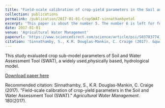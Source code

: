 ```yaml
---
title: "Field-scale calibration of crop-yield parameters in the Soil and Water Assessment Tool (SWAT)"
collection: publications
permalink: /publication/2017-01-01-CropSWAT-sinnathambyetal
excerpt: 'This paper is about the number 5. The number 6 is left for future work.'
date: 2017-01-01
venue: 'Agricultural Water Management'
paperurl: 'https://www.sciencedirect.com/science/article/pii/S0378377416304103'
citation: 'Sinnathamby, S., K.R. Douglas-Mankin, C. Craige (2017). &quot;Field-scale calibration of crop-yield parameters in the Soil and Water Assessment Tool (SWAT).&quot; <i>Agricultural Water Management</i>. 180(2017).'
---
```

This study evaluated crop sub-model parameters of Soil and Water Assessment Tool (SWAT), a widely used,physically based, hydrological model.

[Download paper here](http://SumathyS.github.io/files/paper5.pdf)

Recommended citation: Sinnathamby, S., K.R. Douglas-Mankin, C. Craige (2017). "Field-scale calibration of crop-yield parameters in the Soil and Water Assessment Tool (SWAT)." <i>Agricultural Water Management</i>. 180(2017).